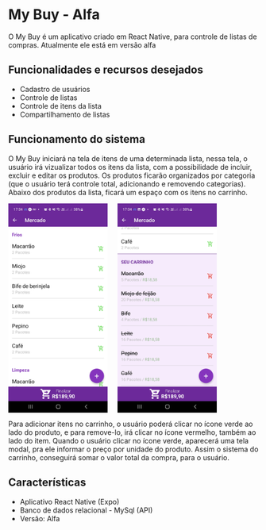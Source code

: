 # My Buy - Alfa

O My Buy é um aplicativo criado em React Native, para controle de listas de compras. Atualmente ele está em versão alfa

## Funcionalidades e recursos desejados

- Cadastro de usuários
- Controle de listas
- Controle de itens da lista
- Compartilhamento de listas

## Funcionamento do sistema

O My Buy iniciará na tela de itens de uma determinada lista, nessa tela, o usuário irá vizualizar todos os itens da lista,
com a possibilidade de incluir, excluir e editar os produtos. Os produtos ficarão organizados por categoria (que o usuário terá controle total, adicionando e removendo categorias). Abaixo dos produtos da lista, ficará um espaço com os itens no carrinho.

<div style="display: flex;">
<img style="padding-right: 20px" src="img_readme/tela1.jpg" width="200">
<img src="img_readme/tela2.jpg" width="200">
</div>

Para adicionar itens no carrinho, o usuário poderá clicar no ícone verde ao lado do produto, e para remove-lo, irá clicar no ícone vermelho, também ao lado do item. Quando o usuário clicar no ícone verde, aparecerá uma tela modal, pra ele informar o preço por unidade do produto. Assim o sistema do carrinho, conseguirá somar o valor total da compra, para o usuário.

## Características

- Aplicativo React Native (Expo)
- Banco de dados relacional - MySql (API)
- Versão: Alfa